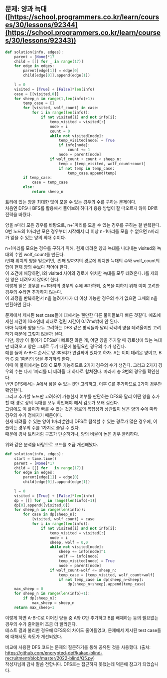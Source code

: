 ## 문제: 양과 늑대 ([https://school.programmers.co.kr/learn/courses/30/lessons/92344](https://school.programmers.co.kr/learn/courses/30/lessons/92343))


```python
def solution(info, edges):
    parent = [None]*17
    child = [[] for _ in range(17)]
    for edge in edges:
        parent[edge[1]] = edge[0]
        child[edge[0]].append(edge[1])
        
    l = 0
    visited = [True] + [False]*len(info)
    case = [[visited,0]]
    for sheep_n in range(1,len(info)+1):
        temp_case = []
        for [visited, wolf_count] in case:
            for i in range(len(info)):
                if not visited[i] and not info[i]:
                    temp_visited = visited[:]
                    node = i
                    count = 0
                    while not visited[node]:
                        temp_visited[node] = True
                        if info[node]:
                            count += 1
                        node = parent[node]
                    if wolf_count + count < sheep_n:
                        temp = [temp_visited, wolf_count+count]
                        if not temp in temp_case:
                            temp_case.append(temp)
        if temp_case:
            case = temp_case
        else:
            return sheep_n
```

트리에 있는 양을 최대한 많이 모을 수 있는 경우의 수를 구하는 문제이다.  
처음엔 DFS나 BFS를 활용해서 풀어보려 하다가 응용 방법이 잘 떠오르지 않아 DP로 전략을 바꿨다.  

양을 n마리 모은 경우를 바탕으로, n+1마리를 모을 수 있는 경우를 구하는 걸 반복한다.  
0번 노드의 1마리만 모은 경우부터 시작해서 더 이상 n+1마리를 모을 수 없으면 n마리가 얻을 수 있는 양의 최대 수이다.  

n+1마리를 모으는 경우를 구하기 위해, 현재 데려온 양과 늑대를 나타내는 visited와 늑대의 수인 wolf_count를 만든다.  
i번째 위치의 양을 얻으려면, i번째 양까지의 경로에 위치한 늑대의 수와 wolf_count의 합이 현재 양의 수보다 적어야 한다.  
이 조건에 해당하면, i와 visited 사이의 경로에 위치한 늑대를 모두 데려온다. i를 제외한 양은 데려오지 않아야 한다.  
이렇게 얻은 경우를 n+1마리의 경우의 수에 추가하되, 중복을 피하기 위해 이미 고려한 경우의 수라면 추가하지 않는다.  
이 과정을 반복하면서 n을 늘려가다가 더 이상 가능한 경우의 수가 없으면 그때의 n을 반환하면 된다.  

문제에서 제시된 test case들에 대해서는 웬만한 다른 풀이들보다 빠른 것같다. 애초에 제한 시간이 10초인데 최대로 걸린 시간이 0.17ms밖에 안 된다.  
아마 늑대와 양을 모두 고려하는 DFS 같은 방식들과 달리 각각의 양을 데려올지만 고려하기 때문에 그렇지 않을까 싶다.  
다만, 항상 이 풀이가 DFS보다 빠르진 않은 게, 어떤 양을 추가할 때 경로상에 있는 늑대만 데려오고 양은 그대로 두기 때문에 불필요한 경우의 수가 생긴다.  
예를 들어 A-B-C 순서로 양 3마리가 연결되어 있다고 하자. A는 이미 데려온 양이고, B와 C 중 1마리의 양을 추가하려 한다.  
이때 이 풀이에서는 B와 C 모두 가능하므로 2가지 경우의 수가 생긴다. 그리고 2가지 경우의 수는 다시 1마리를 더 데려올 때 하나로 합쳐진다. 따라서 총 3번의 경우를 확인한다.  
반면 DFS에서는 A에서 닿을 수 있는 B만 고려하고, 이후 C를 추가하므로 2가지 경우만 확인한다.  
그리고 추가할 노드만 고려하여 가능한지 여부를 판단하는 DFS와 달리 어떤 양을 추가할 때 경로 상의 늑대를 모두 확인해야 해서 검토가 오래 걸린다.  
그럼에도 이 풀이가 빠를 수 있는 것은 경로의 복잡성과 상관없이 남은 양의 수에 따라 경우의 수가 정해지기 때문이다.  
현재 데려올 수 있는 양이 1마리뿐인데 DFS로 탐색할 수 있는 경로가 많은 경우에, 이 풀이는 경우의 수를 1가지로 줄일 수 있다.  
때문에 경사 트리처럼 구조가 단순하거나, 양의 비율이 높은 경우 불리하다.  


위와 같은 분석을 바탕으로 코드를 조금 개선해봤다.
```python
def solution(info, edges):
    start = time.time()
    parent = [None]*17
    child = [[] for _ in range(17)]
    for edge in edges:
        parent[edge[1]] = edge[0]
        child[edge[0]].append(edge[1])
        
    l = 0
    visited = [True] + [False]*len(info)
    dp = [[] for _ in range(len(info)+1)]
    dp[0].append([visited,0])
    for sheep_n in range(len(info)):
        for case in dp[sheep_n]:
            [visited, wolf_count] = case
            for i in range(len(info)):
                if not visited[i] and not info[i]:
                    temp_visited = visited[:]
                    node = i
                    sheep, wolf = 0,0
                    while not visited[node]:
                        sheep += info[node]^1
                        wolf += info[node]
                        temp_visited[node] = True
                        node = parent[node]
                    if wolf_count+wolf <= sheep_n:
                        temp_case = [temp_visited, wolf_count+wolf]
                        if not temp_case in dp[sheep_n+sheep]:
                            dp[sheep_n+sheep].append(temp_case)
    max_sheep = 0
    for sheep_n in range(len(info)+1):
        if dp[sheep_n]:
            max_sheep = sheep_n
    return max_sheep+1
```
이렇게 하면 A-B-C로 이어진 양들 중 A와 C만 추가하고 B를 배제하는 등의 필요없는 경우의 수가 줄어들어 조금 더 빨라진다.  
테스트 결과 불리한 경우에 DFS와의 차이도 줄어들었고, 문제에서 제시된 test case들에 대해서도 속도가 개선되었다.  

비교에 사용한 DFS 코드는 문제의 질문하기를 통해 공유된 것을 사용했다. (출처: https://github.com/encrypted-def/kakao-blind-recruitment/blob/master/2022-blind/Q5.py)  
작성자님께 감사 말씀 전합니다. DFS로는 접근하지 못했는데 덕분에 참고가 되었습니다.  
